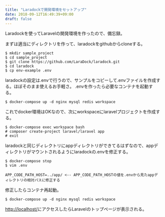 ```yaml
---
title: "Laradockで開発環境をセットアップ"
date: 2018-09-12T16:49:39+09:00
draft: false
---
```


Laradockを使ってLaravelの開発環境を作ったので、備忘録。

まずは適当にディレクトリを作って、laradockをgithubからcloneする。

```
$ mkdir sample_project
$ cd sample_project
$ git clone https://github.com/LaraDock/laradock.git
$ cd laradock
$ cp env-example .env
```

laradockの設定は.envで行うので、サンプルをコピーして.envファイルを作成する。ほぼそのまま使えるお手軽さ。
.envを作ったら必要なコンテナを起動する。

```
$ docker-compose up -d nginx mysql redis workspace
```

これでdocker環境はOKなので、次にworkspaceにlaravelプロジェクトを作成する。

```
$ docker-compose exec workspace bash
# composer create-project laravel/laravel app
# exit
```

laradockと同じディレクトリにappディレクトリができてるはずなので、appディレクトリがマウントされるようにlaradockの.envを修正する。

```
$ docker-compose stop
$ vim .env

APP_CODE_PATH_HOST=../app/ <-- APP_CODE_PATH_HOSTの値を.envから見たappディレクトリの相対パスに修正する
```

修正したらコンテナ再起動。

```
$ docker-compose up -d nginx mysql redis workspace
```

[http://localhost/](http://localhost/)にアクセスしたらLaravelのトップページが表示される。
